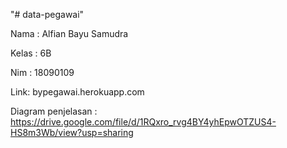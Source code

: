 "# data-pegawai" 


Nama : Alfian Bayu Samudra

Kelas : 6B

Nim : 18090109

Link: bypegawai.herokuapp.com

Diagram penjelasan : https://drive.google.com/file/d/1RQxro_rvg4BY4yhEpwOTZUS4-HS8m3Wb/view?usp=sharing
